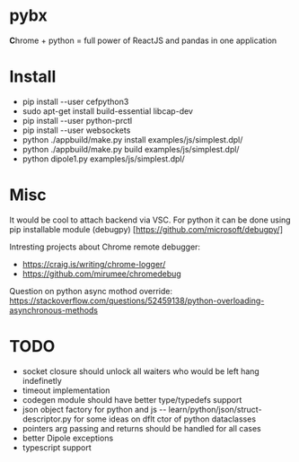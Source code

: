 # pybx

<b>C</b>hrome + python = full power of ReactJS and pandas in one application

# Install

- pip install --user cefpython3
- sudo apt-get install build-essential libcap-dev
- pip install --user python-prctl
- pip install --user websockets
- python ./appbuild/make.py install examples/js/simplest.dpl/
- python ./appbuild/make.py build examples/js/simplest.dpl/
- python dipole1.py examples/js/simplest.dpl/

# Misc

It would be cool to attach backend via VSC. For python it can be done using pip installable module (debugpy) [https://github.com/microsoft/debugpy/]

Intresting projects about Chrome remote debugger:

- https://craig.is/writing/chrome-logger/
- https://github.com/mirumee/chromedebug

Question on python async mothod override: https://stackoverflow.com/questions/52459138/python-overloading-asynchronous-methods

# TODO

- socket closure should unlock all waiters who would be left hang indefinetly
- timeout implementation
- codegen module should have better type/typedefs support
- json object factory for python and js -- learn/python/json/struct-descriptor.py for some ideas on dflt ctor of python dataclasses
- pointers arg passing and returns should be handled for all cases
- better Dipole exceptions
- typescript support
